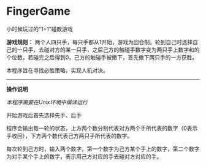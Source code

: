 # FingerGame
小时候玩过的“1+1”碰数游戏

**游戏规则：** 两个人四只手，每只手都从1开始，游戏为回合制。轮到自己时选择自己的一只手，去碰对方的某一只手，之后己方的触碰手数字变为两只手上数字和的个位数，若碰完之后得到0，己方的触碰手被撤下，首先撤下两只手的一方获胜。

本程序旨在寻找必胜策略，实现人机对决。

***

**操作说明**

*本程序需要在Unix环境中编译运行*

开始游戏后首先选择先手、后手

程序会输出每一轮的状态，上方两个数分别代表对方两个手所代表的数字（0表示手收回），下方两个数代表己方两只手所代表的数字。

每次轮到己方时，输入两个数字，第一个数字为己方某个手上的数字，第二个数字为对手某个手上的数字，表示用己方对应的手去碰对方对应的手。
